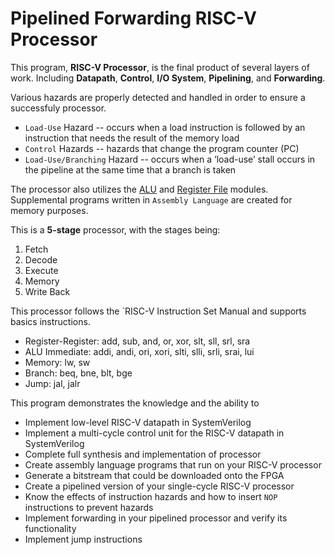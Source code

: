 # Pipelined Forwarding RISC-V Processor

This program, **RISC-V Processor**, is the final product of several layers of work. Including **Datapath**, **Control**, **I/O System**, **Pipelining**, and **Forwarding**. 

Various hazards are properly detected and handled in order to ensure a successfuly processor.
* `Load-Use` Hazard -- occurs when a load instruction is followed by an instruction that needs the result of the memory load
* `Control` Hazards -- hazards that change the program counter (PC)
* `Load-Use/Branching` Hazard -- occurs when a ‘load-use’ stall occurs in the pipeline at the same time that a branch is taken

The processor also utilizes the [ALU](https://github.com/ParaeagleRyanC/ComputerOrganization-ALU/) and [Register File](https://github.com/ParaeagleRyanC/ComputerOrganization-RegisterFile/) modules. Supplemental programs written in `Assembly Language` are created for memory purposes. 

This is a **5-stage** processor, with the stages being:
1. Fetch
2. Decode
3. Execute
4. Memory
5. Write Back

This processor follows the `RISC-V Instruction Set Manual and supports basics instructions.
* Register-Register: add, sub, and, or, xor, slt, sll, srl, sra
* ALU Immediate: addi, andi, ori, xori, slti, slli, srli, srai, lui
* Memory: lw, sw
* Branch: beq, bne, blt, bge
* Jump: jal, jalr


This program demonstrates the knowledge and the ability to
* Implement low-level RISC-V datapath in SystemVerilog
* Implement a multi-cycle control unit for the RISC-V datapath in SystemVerilog
* Complete full synthesis and implementation of processor
* Create assembly language programs that run on your RISC-V processor
* Generate a bitstream that could be downloaded onto the FPGA
* Create a pipelined version of your single-cycle RISC-V processor
* Know the effects of instruction hazards and how to insert `NOP` instructions to prevent hazards
* Implement forwarding in your pipelined processor and verify its functionality
* Implement jump instructions
